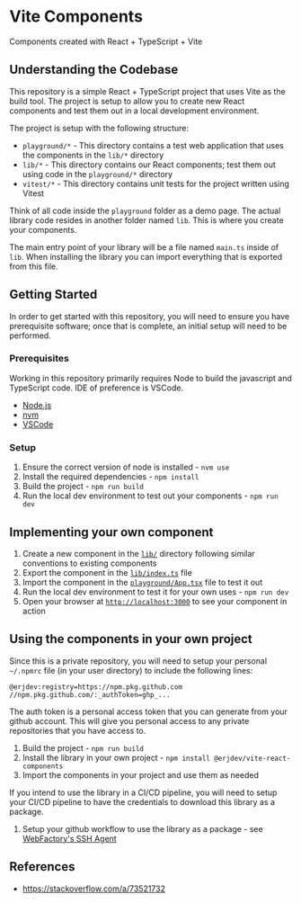 # Vite Components

Components created with React + TypeScript + Vite

## Understanding the Codebase

This repository is a simple React + TypeScript project that uses Vite as the build tool.  The project is setup to allow you to create new React components and test them out in a local development environment.

The project is setup with the following structure:

- `playground/*` - This directory contains a test web application that uses the components in the `lib/*` directory
- `lib/*` - This directory contains our React components; test them out using code in the `playground/*` directory
- `vitest/*` - This directory contains unit tests for the project written using Vitest

Think of all code inside the `playground` folder as a demo page.  The actual library code resides in another folder named `lib`. This is where you create your components.

The main entry point of your library will be a file named `main.ts` inside of `lib`. When installing the library you can import everything that is exported from this file.

## Getting Started

In order to get started with this repository, you will need to ensure you have prerequisite software; once that is complete, an initial setup will need to be performed.

### Prerequisites

Working in this repository primarily requires Node to build the javascript and TypeScript code.  IDE of preference is VSCode.

- [Node.js](https://nodejs.org/en)
- [nvm](https://github.com/nvm-sh/nvm?tab=readme-ov-file#installing-and-updating)
- [VSCode](https://code.visualstudio.com/)

### Setup

1. Ensure the correct version of node is installed - `nvm use`
1. Install the required dependencies - `npm install`
1. Build the project - `npm run build`
1. Run the local dev environment to test out your components - `npm run dev`

## Implementing your own component

1. Create a new component in the [`lib/`](./lib/) directory following similar conventions to existing components
1. Export the component in the [`lib/index.ts`](./lib/index.ts) file
1. Import the component in the [`playground/App.tsx`](./playground/App.tsx) file to test it out
1. Run the local dev environment to test it for your own uses - `npm run dev`
1. Open your browser at [`http://localhost:3000`](http://localhost:3000) to see your component in action

## Using the components in your own project

Since this is a private repository, you will need to setup your personal `~/.npmrc` file (in your user directory) to include the following lines:

    @erjdev:registry=https://npm.pkg.github.com
    //npm.pkg.github.com/:_authToken=ghp_...

The auth token is a personal access token that you can generate from your github account.  This will give you personal access to any private repositories that you have access to.

1. Build the project - `npm run build`
1. Install the library in your own project - `npm install @erjdev/vite-react-components`
1. Import the components in your project and use them as needed

If you intend to use the library in a CI/CD pipeline, you will need to setup your CI/CD pipeline to have the credentials to download this library as a package.

1. Setup your github workflow to use the library as a package - see [WebFactory's SSH Agent](https://github.com/webfactory/ssh-agent)

## References

- <https://stackoverflow.com/a/73521732>
